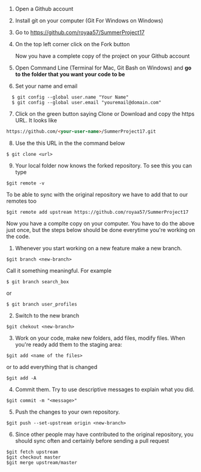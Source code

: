 1. Open a Github account
2. Install git on your computer (Git For Windows on Windows)
3. Go to https://github.com/royaa57/SummerProject17
4. On the top left corner click on the Fork button

   Now you have a complete copy of the project on your Github account
  
5. Open Command Line (Terminal for Mac, Git Bash on Windows) and **go to the folder that you want your code to be**
6. Set your name and email
```shell
  $ git config --global user.name "Your Name"
  $ git config --global user.email "youremail@domain.com"
  ```
7. Click on the green button saying Clone or Download and copy the https URL. It looks like 
  ```html
  https://github.com/<your-user-name>/SummerProject17.git
  ```
8. Use the this URL in the the command below
```shell
$ git clone <url>
```

9. Your local folder now knows the forked repository. To see this you can type
```shell
$git remote -v
```
To be able to sync with the original repository we have to add that to our remotes too
```shell
$git remote add upstream https://github.com/royaa57/SummerProject17
```


Now you have a complte copy on your computer. You have to do the above just once, but the steps below should be done everytime you're working on the code.

1. Whenever you start working on a new feature make a new branch.
```shell
$git branch <new-branch>
```

Call it something meaningful. For example 
```shell
$ git branch search_box
```
or 
```shell
$ git branch user_profiles
```

2. Switch to the new branch
```shell
$git chekout <new-branch>
```

3. Work on your code, make new folders, add files, modify files. When you're ready add them to the staging area: 

```shell
$git add <name of the files>
```
or to add everything that is changed
```shell
$git add -A
```

4. Commit them. Try to use descriptive messages to explain what you did.

```shell
$git commit -m "<message>"
```

5. Push the changes to your own repository. 
```shell
$git push --set-upstream origin <new-branch>
```

6. Since other people may have contributed to the original repository, you should sync often and certainly before sending a pull request
```shell
$git fetch upstream
$git checkout master
$git merge upstream/master
```







